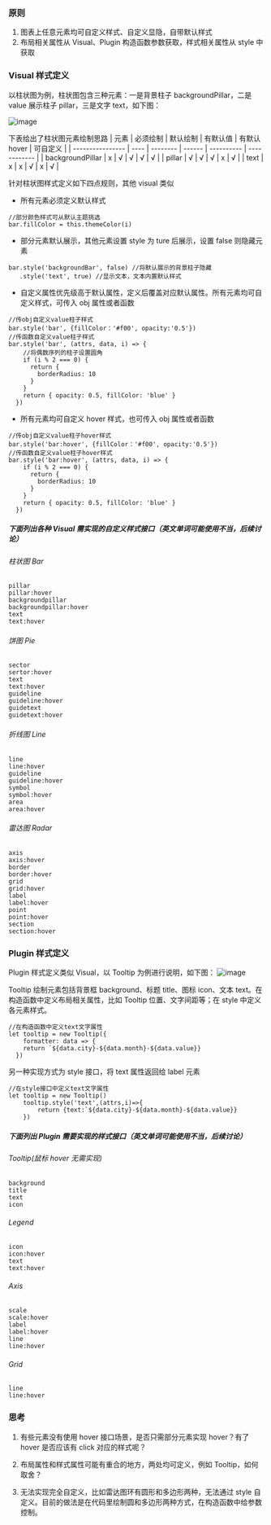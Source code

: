 ### 原则

1. 图表上任意元素均可自定义样式、自定义显隐，自带默认样式
2. 布局相关属性从 Visual、Plugin 构造函数参数获取，样式相关属性从 style 中获取

### Visual 样式定义

以柱状图为例，柱状图包含三种元素：一是背景柱子 backgroundPillar，二是 value 展示柱子 pillar，三是文字 text，如下图：

![image](http://p2.qhimg.com/d/inn/a18963337cab/barExample2.jpg)

下表给出了柱状图元素绘制思路
| 元素 | 必须绘制 | 默认绘制 | 有默认值 | 有默认 hover | 可自定义 |
| ---------------- | ---- | -------- | ------ | ---------- | ------------ |
| backgroundPillar | x | √ | √ | √ | √ |
| pillar | √ | √ | √ | x | √ |
| text | x | x | √ | x | √ |

针对柱状图样式定义如下四点规则，其他 visual 类似

- 所有元素必须定义默认样式

```
//部分颜色样式可从默认主题挑选
bar.fillColor = this.themeColor(i)
```

- 部分元素默认展示，其他元素设置 style 为 ture 后展示，设置 false 则隐藏元素

```
bar.style('backgroundBar', false) //将默认展示的背景柱子隐藏
   .style('text', true) //显示文本，文本内置默认样式
```

- 自定义属性优先级高于默认属性，定义后覆盖对应默认属性。所有元素均可自定义样式，可传入 obj 属性或者函数

```
//传obj自定义value柱子样式
bar.style('bar', {fillColor：'#f00', opacity:'0.5'})
//传函数自定义value柱子样式
bar.style('bar', (attrs, data, i) => {
    //将偶数序列的柱子设置圆角
    if (i % 2 === 0) {
      return {
        borderRadius: 10
      }
    }
    return { opacity: 0.5, fillColor: 'blue' }
  })
```

- 所有元素均可自定义 hover 样式，也可传入 obj 属性或者函数

```
//传obj自定义value柱子hover样式
bar.style('bar:hover', {fillColor：'#f00', opacity:'0.5'})
//传函数自定义value柱子hover样式
bar.style('bar:hover', (attrs, data, i) => {
    if (i % 2 === 0) {
      return {
        borderRadius: 10
      }
    }
    return { opacity: 0.5, fillColor: 'blue' }
  })
```

##### 下面列出各种 Visual 需实现的自定义样式接口（英文单词可能使用不当，后续讨论）

###### 柱状图 Bar

```
pillar
pillar:hover
backgroundpillar
backgroundpillar:hover
text
text:hover
```

###### 饼图 Pie

```
sector
sertor:hover
text
text:hover
guideline
guideline:hover
guidetext
guidetext:hover
```

###### 折线图 Line

```
line
line:hover
guideline
guideline:hover
symbol
symbol:hover
area
area:hover
```

###### 雷达图 Radar

```
axis
axis:hover
border
border:hover
grid
grid:hover
label
label:hover
point
point:hover
section
section:hover
```

### Plugin 样式定义

Plugin 样式定义类似 Visual，以 Tooltip 为例进行说明，如下图：
![image](http://p0.qhimg.com/d/inn/c896895a2695/tooltip.jpg)

Tooltip 绘制元素包括背景框 background、标题 title、图标 icon、文本 text。在构造函数中定义布局相关属性，比如 Tooltip 位置、文字间距等；在 style 中定义各元素样式。

```
//在构造函数中定义text文字属性
let tooltip = new Tooltip({
    formatter: data => {
    return `${data.city}-${data.month}-${data.value}}
  })
```

另一种实现方式为 style 接口，将 text 属性返回给 label 元素

```
//在style接口中定义text文字属性
let tooltip = new Tooltip()
    tooltip.style('text',(attrs,i)=>{
        return {text:`${data.city}-${data.month}-${data.value}}
    })
```

##### 下面列出 Plugin 需要实现的样式接口（英文单词可能使用不当，后续讨论）

###### Tooltip(鼠标 hover 无需实现)

```
background
title
text
icon
```

###### Legend

```
icon
icon:hover
text
text:hover
```

###### Axis

```
scale
scale:hover
label
label:hover
line
line:hover
```

###### Grid

```
line
line:hover
```

### 思考

1. 有些元素没有使用 hover 接口场景，是否只需部分元素实现 hover？有了 hover 是否应该有 click 对应的样式呢？

2. 布局属性和样式属性可能有重合的地方，两处均可定义，例如 Tooltip，如何取舍？

3. 无法实现完全自定义，比如雷达图环有圆形和多边形两种，无法通过 style 自定义。目前的做法是在代码里绘制圆和多边形两种方式，在构造函数中给参数控制。
